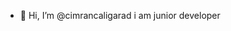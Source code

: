 - 👋 Hi, I’m @cimrancaligarad
i am junior developer 

<!---
cimrancaligarad/cimrancaligarad is a ✨ special ✨ repository because its `README.md` (this file) appears on your GitHub profile.
You can click the Preview link to take a look at your changes.
--->
